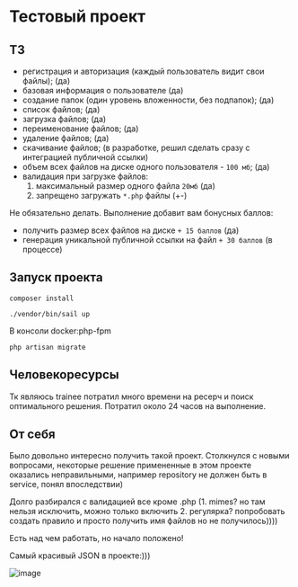# Тестовый проект
## ТЗ
- регистрация и авторизация (каждый пользователь видит свои файлы); (да)
- базовая информация о пользователе (да)
- создание папок (один уровень вложенности, без подпапок); (да)
- список файлов; (да)
- загрузка файлов; (да)
- переименование файлов; (да)
- удаление файлов; (да)
- скачивание файлов; (в разработке, решил сделать сразу с интеграцией публичной ссылки)
- объем всех файлов на диске одного пользователя - `100 мб`; (да)
- валидация при загрузке файлов: 
    1. максимальный размер одного файла `20мб` (да)
    2. запрещено загружать `*.php` файлы (+-)
    
Не обязательно делать. Выполнение добавит вам бонусных баллов:
- получить размер всех файлов на диске `+ 15 баллов` (да)
- генерация уникальной публичной ссылки на файл `+ 30 баллов` (в процессе)

## Запуск проекта

```composer install```

```./vendor/bin/sail up```

В консоли docker:php-fpm

```php artisan migrate```

## Человекоресурсы
Тк являюсь trainee потратил много времени на ресерч и поиск оптимального решения.
Потратил около 24 часов на выполнение.

## От себя
Было довольно интересно получить такой проект. Столкнулся с новыми вопросами, некоторые решение примененные в этом проекте оказались неправильными, например repository не должен быть в service, понял впоследствии)

Долго разбирался с валидацией все кроме .php (1. mimes? но там нельзя исключить, можно только включить 2. регулярка? попробовать создать правило и просто получить имя файлов но не получилось))))

Есть над чем работать, но начало положено!


Самый красивый JSON в проекте:)))

![image](https://user-images.githubusercontent.com/81085234/204304700-6d76e222-53d6-4377-a0ac-1177a9f0d978.png)
